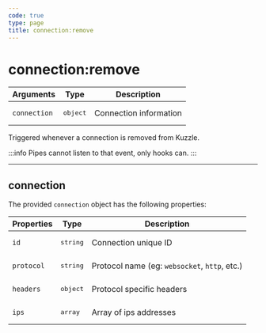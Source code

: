```yaml
---
code: true
type: page
title: connection:remove
---
```


# connection:remove

| Arguments | Type              | Description             |
| --------- | ----------------- | ----------------------- |
| `connection`    | <pre>object</pre> | Connection information |

Triggered whenever a connection is removed from Kuzzle.

:::info
Pipes cannot listen to that event, only hooks can.
:::

---

## connection

The provided `connection` object has the following properties:

| Properties   | Type              | Description                    |
| ------------ | ----------------- | ------------------------------ |
| `id`      | <pre>string</pre> | Connection unique ID              |
| `protocol` | <pre>string</pre> | Protocol name (eg: `websocket`, `http`, etc.)      |
| `headers` | <pre>object</pre> | Protocol specific headers                |
| `ips`      | <pre>array</pre> | Array of ips addresses              |
